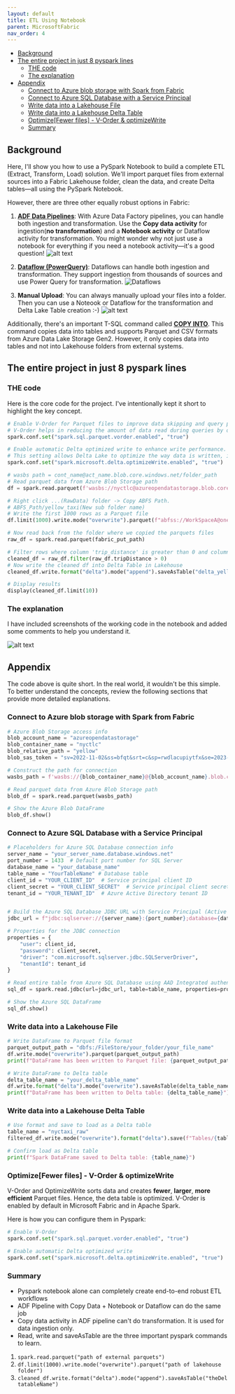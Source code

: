 ```yaml
---
layout: default
title: ETL Using Notebook
parent: MicrosoftFabric
nav_order: 4
---
```

- [Background](#background)
- [The entire project in just 8 pyspark lines](#the-entire-project-in-just-8-pyspark-lines)
  - [THE code](#the-code)
  - [The explanation](#the-explanation)
- [Appendix](#appendix)
  - [Connect to Azure blob storage with Spark from Fabric](#connect-to-azure-blob-storage-with-spark-from-fabric)
  - [Connect to Azure SQL Database with a Service Principal](#connect-to-azure-sql-database-with-a-service-principal)
  - [Write data into a Lakehouse File](#write-data-into-a-lakehouse-file)
  - [Write data into a Lakehouse Delta Table](#write-data-into-a-lakehouse-delta-table)
  - [Optimize\[Fewer files\] - V-Order \& optimizeWrite](#optimizefewer-files---v-order--optimizewrite)
  - [Summary](#summary)

## Background

Here, I'll show you how to use a PySpark Notebook to build a complete ETL (Extract, Transform, Load) solution. We'll import parquet files from external sources into a Fabric Lakehouse folder, clean the data, and create Delta tables—all using the PySpark Notebook.

However, there are three other equally robust options in Fabric:

1. [**ADF Data Pipelines**](https://learn.microsoft.com/en-us/fabric/data-warehouse/ingest-data-pipelines): With Azure Data Factory pipelines, you can handle both ingestion and transformation. Use the **Copy data activity** for ingestion(**no transformation**) and a **Notebook activity** or Dataflow activity for transformation. You might wonder why not just use a notebook for everything if you need a notebook activity—it's a good question!
  ![alt text](image-1.png)

2. [**Dataflow (PowerQuery)**](https://learn.microsoft.com/en-us/fabric/data-factory/dataflows-gen2-overview): Dataflows can handle both ingestion and transformation. They support ingestion from thousands of sources and use Power Query for transformation.
   ![Dataflows](image.png)

3. **Manual Upload**: You can always manually upload your files into a folder. Then you can use a Noteook or Dataflow for the transformation and Delta Lake Table creation :-)
  ![alt text](image-2.png)

Additionally, there's an important T-SQL command called [**COPY INTO**](https://learn.microsoft.com/en-us/sql/t-sql/statements/copy-into-transact-sql?view=fabric&preserve-view=true). This command copies data into tables and supports Parquet and CSV formats from Azure Data Lake Storage Gen2. However, it only copies data into tables and not into Lakehouse folders from external systems.


## The entire project in just 8 pyspark lines

### THE code

Here is the core code for the project. I've intentionally kept it short to highlight the key concept.

```python
# Enable V-Order for Parquet files to improve data skipping and query performance.
# V-Order helps in reducing the amount of data read during queries by organizing the data for better compression and faster access.
spark.conf.set("spark.sql.parquet.vorder.enabled", "true")  

# Enable automatic Delta optimized write to enhance write performance.
# This setting allows Delta Lake to optimize the way data is written, improving speed and efficiency.
spark.conf.set("spark.microsoft.delta.optimizeWrite.enabled", "true")

# wasbs path = cont_name@act_name.blob.core.windows.net/folder_path
# Read parquet data from Azure Blob Storage path
df = spark.read.parquet(f'wasbs://nyctlc@azureopendatastorage.blob.core.windows.net/yellow')

# Right click ...(RawData) folder -> Copy ABFS Path.
# ABFS_Path/yellow_taxi(New sub folder name)
# Write the first 1000 rows as a Parquet file
df.limit(1000).write.mode("overwrite").parquet(f"abfss://WorkSpaceA@onelake.dfs.fabric.microsoft.com/LakeHouseBhutu.Lakehouse/Files/RawData/yellow_taxi")

# Now read back from the folder where we copied the parquets files
raw_df = spark.read.parquet(fabric_put_path)   

# Filter rows where column 'trip_distance' is greater than 0 and column 'fare_amount' is greater than 0
cleaned_df = raw_df.filter(raw_df.tripDistance > 0)
# Now write the cleaned df into Delta Table in Lakehouse
cleaned_df.write.format("delta").mode("append").saveAsTable("delta_yellow_taxi")

# Display results
display(cleaned_df.limit(10))

```

### The explanation

I have included screenshots of the working code in the notebook and added some comments to help you understand it.

![alt text](images\8linesproject.png)

## Appendix

The code above is quite short. In the real world, it wouldn't be this simple. To better understand the concepts, review the following sections that provide more detailed explanations.

### Connect to Azure blob storage with Spark from Fabric

```python
# Azure Blob Storage access info
blob_account_name = "azureopendatastorage"
blob_container_name = "nyctlc"
blob_relative_path = "yellow"
blob_sas_token = "sv=2022-11-02&ss=bfqt&srt=c&sp=rwdlacupiytfx&se=2023-09-08T23:50:02Z&st=2023-09-08T15:50:02Z&spr=https&sig=abcdefg123456" 

# Construct the path for connection
wasbs_path = f'wasbs://{blob_container_name}@{blob_account_name}.blob.core.windows.net/{blob_relative_path}?{blob_sas_token}'

# Read parquet data from Azure Blob Storage path
blob_df = spark.read.parquet(wasbs_path)

# Show the Azure Blob DataFrame
blob_df.show()
```

### Connect to Azure SQL Database with a Service Principal

```python
# Placeholders for Azure SQL Database connection info
server_name = "your_server_name.database.windows.net"
port_number = 1433  # Default port number for SQL Server
database_name = "your_database_name"
table_name = "YourTableName" # Database table
client_id = "YOUR_CLIENT_ID"  # Service principal client ID
client_secret = "YOUR_CLIENT_SECRET"  # Service principal client secret
tenant_id = "YOUR_TENANT_ID"  # Azure Active Directory tenant ID


# Build the Azure SQL Database JDBC URL with Service Principal (Active Directory Integrated)
jdbc_url = f"jdbc:sqlserver://{server_name}:{port_number};database={database_name};encrypt=true;trustServerCertificate=false;hostNameInCertificate=*.database.windows.net;loginTimeout=30;Authentication=ActiveDirectoryIntegrated"

# Properties for the JDBC connection
properties = {
    "user": client_id, 
    "password": client_secret,  
    "driver": "com.microsoft.sqlserver.jdbc.SQLServerDriver",
    "tenantId": tenant_id  
}

# Read entire table from Azure SQL Database using AAD Integrated authentication
sql_df = spark.read.jdbc(url=jdbc_url, table=table_name, properties=properties)

# Show the Azure SQL DataFrame
sql_df.show()
```

### Write data into a Lakehouse File

```python
# Write DataFrame to Parquet file format
parquet_output_path = "dbfs:/FileStore/your_folder/your_file_name"
df.write.mode("overwrite").parquet(parquet_output_path)
print(f"DataFrame has been written to Parquet file: {parquet_output_path}")

# Write DataFrame to Delta table
delta_table_name = "your_delta_table_name"
df.write.format("delta").mode("overwrite").saveAsTable(delta_table_name)
print(f"DataFrame has been written to Delta table: {delta_table_name}")
```

### Write data into a Lakehouse Delta Table

```python
# Use format and save to load as a Delta table
table_name = "nyctaxi_raw"
filtered_df.write.mode("overwrite").format("delta").save(f"Tables/{table_name}")

# Confirm load as Delta table
print(f"Spark DataFrame saved to Delta table: {table_name}")
```

### Optimize[Fewer files] - V-Order & optimizeWrite

V-Order and OptimizeWrite sorts data and creates **fewer**, **larger**, **more efficient** Parquet files. Hence, the deta table is optimized. V-Order is enabled by default in Microsoft Fabric and in Apache Spark.

Here is how you can configure them in Pyspark:

```python
# Enable V-Order 
spark.conf.set("spark.sql.parquet.vorder.enabled", "true")

# Enable automatic Delta optimized write
spark.conf.set("spark.microsoft.delta.optimizeWrite.enabled", "true")
```

### Summary

- Pyspark notebook alone can completely create end-to-end robust ETL workflows
- ADF Pipeline with Copy Data + Notebook or Dataflow can do the same job
- Copy data activity in ADF pipeline can't do transformation. It is used for data ingestion only.
- Read, write and saveAsTable are the three important pyspark commands to learn.

1. `spark.read.parquet("path of external parquets")`
2. `df.limit(1000).write.mode("overwrite").parquet("path of lakehouse folder")`
3. `cleaned_df.write.format("delta").mode("append").saveAsTable("theDeltatableName")`
